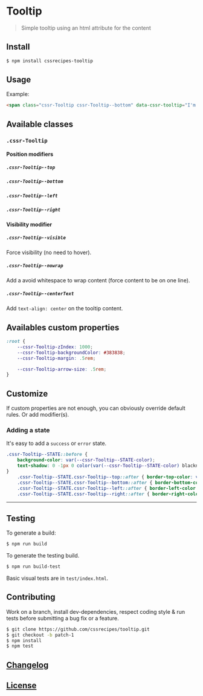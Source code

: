 # Tooltip

> Simple tooltip using an html attribute for the content

## Install

```sh
$ npm install cssrecipes-tooltip
```

## Usage

Example:

```html
<span class="cssr-Tooltip cssr-Tooltip--bottom" data-cssr-tooltip="I'm the tooltip body">Hover me to see the tooltip !</span>
```

## Available classes

### `.cssr-Tooltip`

#### Position modifiers

##### `.cssr-Tooltip--top`
##### `.cssr-Tooltip--bottom`
##### `.cssr-Tooltip--left`
##### `.cssr-Tooltip--right`

#### Visibility modifier

##### `.cssr-Tooltip--visible`

Force visibility (no need to hover).

##### `.cssr-Tooltip--nowrap`

Add a avoid whitespace to wrap content (force content to be on one line).

##### `.cssr-Tooltip--centerText`

Add `text-align: center` on the tooltip content.


## Availables custom properties

```css
:root {
	--cssr-Tooltip-zIndex: 1000;
	--cssr-Tooltip-backgroundColor: #383838;
	--cssr-Tooltip-margin: .5rem;

	--cssr-Tooltip-arrow-size: .5rem;
}
```

## Customize

If custom properties are not enough, you can obviously override default rules. Or add modifier(s).

### Adding a state

It's easy to add a `success` or `error` state.

```css
.cssr-Tooltip--STATE::before {
	background-color: var(--cssr-Tooltip--STATE-color);
	text-shadow: 0 -1px 0 color(var(--cssr-Tooltip--STATE-color) blackness(90%));
}
	.cssr-Tooltip--STATE.cssr-Tooltip--top::after { border-top-color: var(--cssr-Tooltip--STATE-color) }
	.cssr-Tooltip--STATE.cssr-Tooltip--bottom::after { border-bottom-color: var(--cssr-Tooltip--STATE-color) }
	.cssr-Tooltip--STATE.cssr-Tooltip--left::after { border-left-color: var(--cssr-Tooltip--STATE-color) }
	.cssr-Tooltip--STATE.cssr-Tooltip--right::after { border-right-color: var(--cssr-Tooltip--STATE-color) }
```

---

## Testing

To generate a build:

```sh
$ npm run build
```

To generate the testing build.

```sh
$ npm run build-test
```

Basic visual tests are in `test/index.html`.

## Contributing

Work on a branch, install dev-dependencies, respect coding style & run tests before submitting a bug fix or a feature.

```sh
$ git clone https://github.com/cssrecipes/tooltip.git
$ git checkout -b patch-1
$ npm install
$ npm test
```

## [Changelog](CHANGELOG.md)

## [License](LICENSE)
